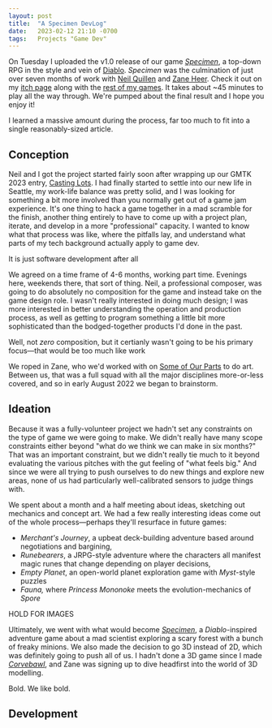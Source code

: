 ```yaml
---
layout: post
title:  "A Specimen DevLog"
date:   2023-02-12 21:10 -0700
tags:   Projects "Game Dev"
---
```


On Tuesday I uploaded the v1.0 release of our game *[Specimen](https://metapilgrim.itch.io/specimen)*, a top-down RPG in the style and vein of [Diablo](https://diablo2.blizzard.com/en-us/). *Specimen* was the culmination of just over seven months of work with [Neil Quillen](http://www.neilquillen.com/) and [Zane Heer](https://www.artstation.com/zanheer/profile). Check it out on my [itch page](https://metapilgrim.itch.io) along with the [rest of my games](https://grahamewatt.com/games). It takes about ~45 minutes to play all the way through. We're pumped about the final result and I hope you enjoy it!  

I learned a massive amount during the process, far too much to fit into a single reasonably-sized article.

## Conception

Neil and I got the project started fairly soon after wrapping up our GMTK 2023 entry, [Casting Lots](https://r0nnie.itch.io/castinglots). I had finally started to settle into our new life in Seattle, my work-life balance was pretty solid, and I was looking for something a bit more involved than you normally get out of a game jam experience. It's one thing to hack a game together in a mad scramble for the finish, another thing entirely to have to come up with a project plan, iterate, and develop in a more "professional" capacity. I wanted to know what that process was like, where the pitfalls lay, and understand what parts of my <span name="just-software">tech background actually apply</span> to game dev.

<aside name="just-software">It is just software development after all</aside>

We agreed on a time frame of 4-6 months, working part time. Evenings here, weekends there, that sort of thing. Neil, a professional composer, was going to do absolutely <span name="no-composition">no composition</span> for the game and instead take on the game design role. I wasn't really interested in doing much design; I was more interested in better understanding the operation and production process, as well as getting to program something a little bit more sophisticated than the bodged-together products I'd done in the past.

<aside name="no-composition">Well, not <em>zero</em> composition, but it certianly wasn't going to be his primary focus&mdash;that would be too much like work</aside>

We roped in Zane, who we'd worked with on [Some of Our Parts](https://metapilgrim.itch.io/some-of-your-parts) to do art. Between us, that was a full squad with all the major disciplines more-or-less covered, and so in early August 2022 we began to brainstorm.

## Ideation

Because it was a fully-volunteer project we hadn't set any constraints on the type of game we were going to make. We didn't really have many scope constraints either beyond "what do we think we can make in six months?" That was an important constraint, but we didn't really tie much to it beyond evaluating the various pitches with the gut feeling of "what feels big." And since we were all trying to push ourselves to do new things and explore new areas, none of us had particularly well-calibrated sensors to judge things with.

We spent about a month and a half meeting about ideas, sketching out mechanics and concept art. We had a few really interesting ideas come out of the whole process&mdash;perhaps they'll resurface in future games:

- *Merchant's Journey*, a upbeat deck-building adventure based around negotiations and bargining,
- *Runebearers*, a JRPG-style adventure where the characters all manifest magic runes that change depending on player decisions,
- *Empty Planet*, an open-world planet exploration game with *Myst*-style puzzles
- *Fauna,* where *Princess Mononoke* meets the evolution-mechanics of *Spore*

HOLD FOR IMAGES

Ultimately, we went with what would become *[Specimen](https://metapilgrim.itch.io/specimen)*, a *Diablo*-inspired adventure game about a mad scientist exploring a scary forest with a bunch of freaky minions. We also made the decision to go 3D instead of 2D, which was definitely going to push all of us. I hadn't done a 3D game since I made *[Corvebawl](https://grahamewatt.com/games/corvebawl)*, and Zane was signing up to <span name="bold-move">dive headfirst</span> into the world of 3D modelling. 

<aside name="bold-move">Bold. We like bold.</aside>

## Development


